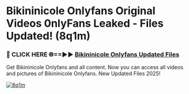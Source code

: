 # Bikininicole Onlyfans Original Videos 0nlyFans Leaked - Files Updated! (8q1m)

<h3>🔴 CLICK HERE 🌐==►► <a href="https://tinyurl.com/2m67pmp6" rel="nofollow">Bikininicole Onlyfans Updated Files</a></h3>

Get Bikininicole Onlyfans and all content. Now you can access all videos and pictures of Bikininicole Onlyfans. New Updated Files 2025!

[![8q1m](https://i.imgur.com/H4QAA4z.gif)](https://tinyurl.com/2m67pmp6)